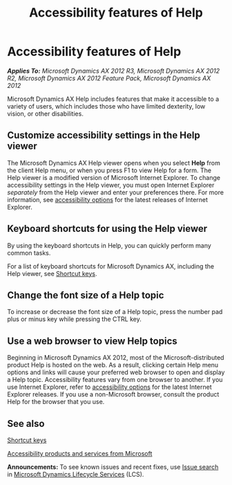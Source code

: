 ﻿---
title: Accessibility features of Help
TOCTitle: Accessibility features of Help
ms:assetid: ca1c10be-565a-4003-8330-1f7a6b3139d3
ms:mtpsurl: https://technet.microsoft.com/en-us/library/Aa599008(v=AX.60)
ms:contentKeyID: 36059330
ms.date: 04/18/2014
mtps_version: v=AX.60
---

# Accessibility features of Help 


_**Applies To:** Microsoft Dynamics AX 2012 R3, Microsoft Dynamics AX 2012 R2, Microsoft Dynamics AX 2012 Feature Pack, Microsoft Dynamics AX 2012_

Microsoft Dynamics AX Help includes features that make it accessible to a variety of users, which includes those who have limited dexterity, low vision, or other disabilities.

## Customize accessibility settings in the Help viewer

The Microsoft Dynamics AX Help viewer opens when you select **Help** from the client Help menu, or when you press F1 to view Help for a form. The Help viewer is a modified version of Microsoft Internet Explorer. To change accessibility settings in the Help viewer, you must open Internet Explorer *separately* from the Help viewer and enter your preferences there. For more information, see [accessibility options](http://go.microsoft.com/fwlink/?linkid=217525%26clcid=0x409) for the latest releases of Internet Explorer.

## Keyboard shortcuts for using the Help viewer

By using the keyboard shortcuts in Help, you can quickly perform many common tasks.

For a list of keyboard shortcuts for Microsoft Dynamics AX, including the Help viewer, see [Shortcut keys](shortcut-keys.md).

## Change the font size of a Help topic

To increase or decrease the font size of a Help topic, press the number pad plus or minus key while pressing the CTRL key.

## Use a web browser to view Help topics

Beginning in Microsoft Dynamics AX 2012, most of the Microsoft-distributed product Help is hosted on the web. As a result, clicking certain Help menu options and links will cause your preferred web browser to open and display a Help topic. Accessibility features vary from one browser to another. If you use Internet Explorer, refer to [accessibility options](http://go.microsoft.com/fwlink/?linkid=217525%26clcid=0x409) for the latest Internet Explorer releases. If you use a non-Microsoft browser, consult the product Help for the browser that you use.

## See also

[Shortcut keys](shortcut-keys.md)

[Accessibility products and services from Microsoft](accessibility-products-and-services-from-microsoft.md)

  
**Announcements:** To see known issues and recent fixes, use [Issue search](http://go.microsoft.com/fwlink/?linkid=389258) in [Microsoft Dynamics Lifecycle Services](http://go.microsoft.com/fwlink/?linkid=306505) (LCS).

